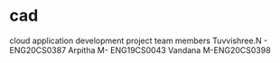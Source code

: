 # cad
cloud application development project team members
Tuvvishree.N - ENG20CS0387
Arpitha M- ENG19CS0043
Vandana M-ENG20CS0398
